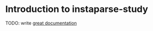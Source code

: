 # Introduction to instaparse-study

TODO: write [great documentation](http://jacobian.org/writing/what-to-write/)
